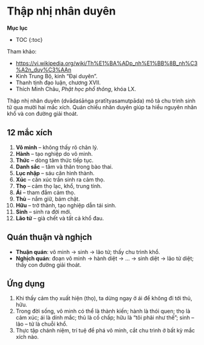 # Thập nhị nhân duyên

**Mục lục**

- TOC
{:toc}

Tham khảo:

- <https://vi.wikipedia.org/wiki/Th%E1%BA%ADp_nh%E1%BB%8B_nh%C3%A2n_duy%C3%AAn>
- Kinh Trung Bộ, kinh “Đại duyên”.
- Thanh tịnh đạo luận, chương XVII.
- Thích Minh Châu, *Phật học phổ thông*, khóa LX.

Thập nhị nhân duyên (dvādaśāṅga pratītyasamutpāda) mô tả chu trình sinh tử qua mười hai mắc xích. Quán chiếu nhân duyên giúp ta hiểu nguyên nhân khổ và con đường giải thoát.

## 12 mắc xích

1. **Vô minh** – không thấy rõ chân lý.
2. **Hành** – tạo nghiệp do vô minh.
3. **Thức** – dòng tâm thức tiếp tục.
4. **Danh sắc** – tâm và thân trong bào thai.
5. **Lục nhập** – sáu căn hình thành.
6. **Xúc** – căn xúc trần sinh ra cảm thọ.
7. **Thọ** – cảm thọ lạc, khổ, trung tính.
8. **Ái** – tham đắm cảm thọ.
9. **Thủ** – nắm giữ, bám chặt.
10. **Hữu** – trở thành, tạo nghiệp dẫn tái sinh.
11. **Sinh** – sinh ra đời mới.
12. **Lão tử** – già chết và tất cả khổ đau.

## Quán thuận và nghịch

- **Thuận quán**: vô minh → sinh → lão tử; thấy chu trình khổ.
- **Nghịch quán**: đoạn vô minh → hành diệt → … → sinh diệt → lão tử diệt; thấy con đường giải thoát.

## Ứng dụng

1. Khi thấy cảm thọ xuất hiện (thọ), ta dừng ngay ở ái để không đi tới thủ, hữu.
2. Trong đời sống, vô minh có thể là thành kiến; hành là thói quen; thọ là cảm xúc; ái là dính mắc; thủ là cố chấp; hữu là “tôi phải như thế”; sinh – lão – tử là chuỗi khổ.
3. Thực tập chánh niệm, trí tuệ để phá vô minh, cắt chu trình ở bất kỳ mắc xích nào.
